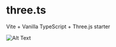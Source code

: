 # three.ts

Vite + Vanilla TypeScript + Three.js starter

![Alt Text](https://global.discourse-cdn.com/standard17/uploads/threejs/original/3X/8/c/8c4c6958f321c2f9148e3e7a0d6596c0c7e64957.gif)